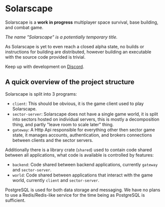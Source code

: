 # Solarscape

Solarscape is a **work in progress** multiplayer space survival, base building, and combat game.

*The name "Solarscape" is a potentially temporary title.*

As Solarscape is yet to even reach a closed alpha state, no builds or instructions for building are distributed, however
building an executable with the source code provided is trivial.

Keep up with development on [Discord](https://solarscape.astralchroma.dev/discord).

## A quick overview of the project structure

Solarscape is split into 3 programs:
- `client`:        This should be obvious, it is the game client used to play Solarscape.
- `sector-server`: Solarscape does not have a single game world, it is split into sectors hosted on individual servers,
                   this is mostly a decomposition thing, and partly "leave room to scale later" thing.
- `gateway`:       A Http Api responsible for everything other then sector game state, it manages accounts,
                   authentication, and brokers connections between clients and the sector servers.

Additionally there is a library crate (`shared`) used to contain code shared between all applications, what code is
available is controlled by features:
- `backend`: Code shared between backend applications, currently `gateway` and `sector-server`.
- `world`: Code shared between applications that interact with the game world, currently `client` and `sector-server`.

PostgreSQL is used for both data storage and messaging.
We have no plans to use a Redis/Redis-like service for the time being as PostgreSQL is sufficient.
